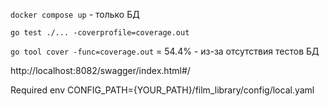 ```docker compose up``` - только БД 

```go test ./... -coverprofile=coverage.out```

```go tool cover -func=coverage.out``` = 54.4% - из-за отсутствия тестов БД

http://localhost:8082/swagger/index.html#/

Required env CONFIG_PATH={YOUR_PATH}/film_library/config/local.yaml

